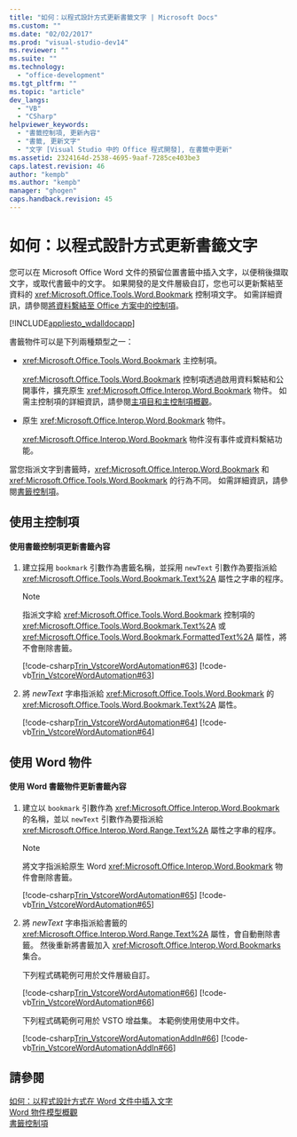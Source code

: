 ```yaml
---
title: "如何：以程式設計方式更新書籤文字 | Microsoft Docs"
ms.custom: ""
ms.date: "02/02/2017"
ms.prod: "visual-studio-dev14"
ms.reviewer: ""
ms.suite: ""
ms.technology: 
  - "office-development"
ms.tgt_pltfrm: ""
ms.topic: "article"
dev_langs: 
  - "VB"
  - "CSharp"
helpviewer_keywords: 
  - "書籤控制項, 更新內容"
  - "書籤, 更新文字"
  - "文字 [Visual Studio 中的 Office 程式開發], 在書籤中更新"
ms.assetid: 2324164d-2538-4695-9aaf-7285ce403be3
caps.latest.revision: 46
author: "kempb"
ms.author: "kempb"
manager: "ghogen"
caps.handback.revision: 45
---
```

# 如何：以程式設計方式更新書籤文字
  您可以在 Microsoft Office Word 文件的預留位置書籤中插入文字，以便稍後擷取文字，或取代書籤中的文字。  如果開發的是文件層級自訂，您也可以更新繫結至資料的 <xref:Microsoft.Office.Tools.Word.Bookmark> 控制項文字。  如需詳細資訊，請參閱[將資料繫結至 Office 方案中的控制項](../vsto/binding-data-to-controls-in-office-solutions.md)。  
  
 [!INCLUDE[appliesto_wdalldocapp](../vsto/includes/appliesto-wdalldocapp-md.md)]  
  
 書籤物件可以是下列兩種類型之一：  
  
-   <xref:Microsoft.Office.Tools.Word.Bookmark> 主控制項。  
  
     <xref:Microsoft.Office.Tools.Word.Bookmark> 控制項透過啟用資料繫結和公開事件，擴充原生 <xref:Microsoft.Office.Interop.Word.Bookmark> 物件。  如需主控制項的詳細資訊，請參閱[主項目和主控制項概觀](../vsto/host-items-and-host-controls-overview.md)。  
  
-   原生 <xref:Microsoft.Office.Interop.Word.Bookmark> 物件。  
  
     <xref:Microsoft.Office.Interop.Word.Bookmark> 物件沒有事件或資料繫結功能。  
  
 當您指派文字到書籤時，<xref:Microsoft.Office.Interop.Word.Bookmark> 和 <xref:Microsoft.Office.Tools.Word.Bookmark> 的行為不同。  如需詳細資訊，請參閱[書籤控制項](../vsto/bookmark-control.md)。  
  
## 使用主控制項  
  
#### 使用書籤控制項更新書籤內容  
  
1.  建立採用 `bookmark` 引數作為書籤名稱，並採用 `newText` 引數作為要指派給 <xref:Microsoft.Office.Tools.Word.Bookmark.Text%2A> 屬性之字串的程序。  
  
    > [!NOTE]  
    >  指派文字給 <xref:Microsoft.Office.Tools.Word.Bookmark> 控制項的 <xref:Microsoft.Office.Tools.Word.Bookmark.Text%2A> 或 <xref:Microsoft.Office.Tools.Word.Bookmark.FormattedText%2A> 屬性，將不會刪除書籤。  
  
     [!code-csharp[Trin_VstcoreWordAutomation#63](../snippets/csharp/VS_Snippets_OfficeSP/Trin_VstcoreWordAutomation/CS/ThisDocument.cs#63)]
     [!code-vb[Trin_VstcoreWordAutomation#63](../snippets/visualbasic/VS_Snippets_OfficeSP/Trin_VstcoreWordAutomation/VB/ThisDocument.vb#63)]  
  
2.  將 *newText* 字串指派給 <xref:Microsoft.Office.Tools.Word.Bookmark> 的 <xref:Microsoft.Office.Tools.Word.Bookmark.Text%2A> 屬性。  
  
     [!code-csharp[Trin_VstcoreWordAutomation#64](../snippets/csharp/VS_Snippets_OfficeSP/Trin_VstcoreWordAutomation/CS/ThisDocument.cs#64)]
     [!code-vb[Trin_VstcoreWordAutomation#64](../snippets/visualbasic/VS_Snippets_OfficeSP/Trin_VstcoreWordAutomation/VB/ThisDocument.vb#64)]  
  
## 使用 Word 物件  
  
#### 使用 Word 書籤物件更新書籤內容  
  
1.  建立以 `bookmark` 引數作為 <xref:Microsoft.Office.Interop.Word.Bookmark> 的名稱，並以 `newText` 引數作為要指派給 <xref:Microsoft.Office.Interop.Word.Range.Text%2A> 屬性之字串的程序。  
  
    > [!NOTE]  
    >  將文字指派給原生 Word <xref:Microsoft.Office.Interop.Word.Bookmark> 物件會刪除書籤。  
  
     [!code-csharp[Trin_VstcoreWordAutomation#65](../snippets/csharp/VS_Snippets_OfficeSP/Trin_VstcoreWordAutomation/CS/ThisDocument.cs#65)]
     [!code-vb[Trin_VstcoreWordAutomation#65](../snippets/visualbasic/VS_Snippets_OfficeSP/Trin_VstcoreWordAutomation/VB/ThisDocument.vb#65)]  
  
2.  將 *newText* 字串指派給書籤的 <xref:Microsoft.Office.Interop.Word.Range.Text%2A> 屬性，會自動刪除書籤。  然後重新將書籤加入 <xref:Microsoft.Office.Interop.Word.Bookmarks> 集合。  
  
     下列程式碼範例可用於文件層級自訂。  
  
     [!code-csharp[Trin_VstcoreWordAutomation#66](../snippets/csharp/VS_Snippets_OfficeSP/Trin_VstcoreWordAutomation/CS/ThisDocument.cs#66)]
     [!code-vb[Trin_VstcoreWordAutomation#66](../snippets/visualbasic/VS_Snippets_OfficeSP/Trin_VstcoreWordAutomation/VB/ThisDocument.vb#66)]  
  
     下列程式碼範例可用於 VSTO 增益集。  本範例使用使用中文件。  
  
     [!code-csharp[Trin_VstcoreWordAutomationAddIn#66](../snippets/csharp/VS_Snippets_OfficeSP/Trin_VstcoreWordAutomationAddIn/CS/ThisAddIn.cs#66)]
     [!code-vb[Trin_VstcoreWordAutomationAddIn#66](../snippets/visualbasic/VS_Snippets_OfficeSP/Trin_VstcoreWordAutomationAddIn/VB/ThisAddIn.vb#66)]  
  
## 請參閱  
 [如何：以程式設計方式在 Word 文件中插入文字](../vsto/how-to-programmatically-insert-text-into-word-documents.md)   
 [Word 物件模型概觀](../vsto/word-object-model-overview.md)   
 [書籤控制項](../vsto/bookmark-control.md)  
  
  